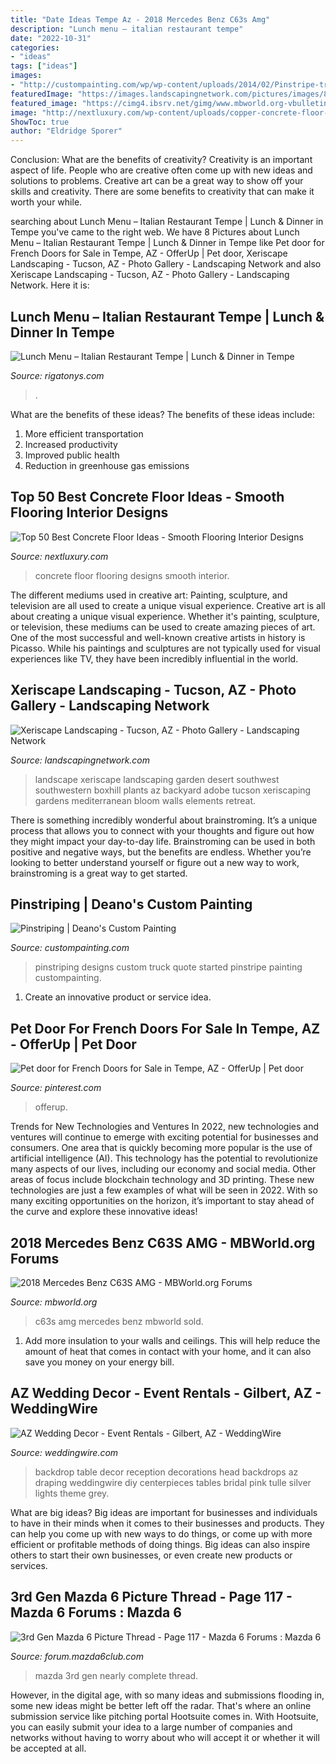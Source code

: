 ```yaml
---
title: "Date Ideas Tempe Az - 2018 Mercedes Benz C63s Amg"
description: "Lunch menu – italian restaurant tempe"
date: "2022-10-31"
categories:
- "ideas"
tags: ["ideas"]
images:
- "http://custompainting.com/wp/wp-content/uploads/2014/02/Pinstripe-truck-2.jpg"
featuredImage: "https://images.landscapingnetwork.com/pictures/images/800x642Max/xeriscape-landscaping_107/xeriscape-garden-in-bloom-boxhill-landscape-design_8775.jpg"
featured_image: "https://cimg4.ibsrv.net/gimg/www.mbworld.org-vbulletin/2000x1504/2_e7f6d7576ff075f51440c53abbaea98afd9d7e57.jpeg"
image: "http://nextluxury.com/wp-content/uploads/copper-concrete-floor-ideas.jpg"
ShowToc: true
author: "Eldridge Sporer"
---
```



Conclusion: What are the benefits of creativity?
Creativity is an important aspect of life. People who are creative often come up with new ideas and solutions to problems. Creative art can be a great way to show off your skills and creativity. There are some benefits to creativity that can make it worth your while.

	

		
searching about Lunch Menu – Italian Restaurant Tempe | Lunch &amp; Dinner in Tempe you've came to the right web. We have 8 Pictures about Lunch Menu – Italian Restaurant Tempe | Lunch &amp; Dinner in Tempe like Pet door for French Doors for Sale in Tempe, AZ - OfferUp | Pet door, Xeriscape Landscaping - Tucson, AZ - Photo Gallery - Landscaping Network and also Xeriscape Landscaping - Tucson, AZ - Photo Gallery - Landscaping Network. Here it is:
		
    
## Lunch Menu – Italian Restaurant Tempe | Lunch &amp; Dinner In Tempe

<img loading=lazy src="https://rigatonys.com/wp-content/uploads/2019/07/rigs-lunch-3.jpg" onerror="this.onerror=null;this.src='https://tse2.mm.bing.net/th?id=OIP.hQK3DydSHyo-DgjnkE9OCAHaMM&amp;pid=15.1';" alt="Lunch Menu – Italian Restaurant Tempe | Lunch &amp; Dinner in Tempe">

_Source: rigatonys.com_

>. 

	

What are the benefits of these ideas?
The benefits of these ideas include: 
1. More efficient transportation 
2. Increased productivity 
3. Improved public health 
4. Reduction in greenhouse gas emissions 

    
## Top 50 Best Concrete Floor Ideas - Smooth Flooring Interior Designs

<img loading=lazy src="http://nextluxury.com/wp-content/uploads/copper-concrete-floor-ideas.jpg" onerror="this.onerror=null;this.src='https://tse4.mm.bing.net/th?id=OIP.tcZNaYP6jBOkDnmftI_vgAAAAA&amp;pid=15.1';" alt="Top 50 Best Concrete Floor Ideas - Smooth Flooring Interior Designs">

_Source: nextluxury.com_

>concrete floor flooring designs smooth interior. 

	

The different mediums used in creative art: Painting, sculpture, and television are all used to create a unique visual experience.
Creative art is all about creating a unique visual experience. Whether it's painting, sculpture, or television, these mediums can be used to create amazing pieces of art. One of the most successful and well-known creative artists in history is Picasso. While his paintings and sculptures are not typically used for visual experiences like TV, they have been incredibly influential in the world.

    
## Xeriscape Landscaping - Tucson, AZ - Photo Gallery - Landscaping Network

<img loading=lazy src="https://images.landscapingnetwork.com/pictures/images/800x642Max/xeriscape-landscaping_107/xeriscape-garden-in-bloom-boxhill-landscape-design_8775.jpg" onerror="this.onerror=null;this.src='https://tse4.mm.bing.net/th?id=OIP.BEjt7Bt2ABRh3EPNQl1MGwAAAA&amp;pid=15.1';" alt="Xeriscape Landscaping - Tucson, AZ - Photo Gallery - Landscaping Network">

_Source: landscapingnetwork.com_

>landscape xeriscape landscaping garden desert southwest southwestern boxhill plants az backyard adobe tucson xeriscaping gardens mediterranean bloom walls elements retreat. 

	

There is something incredibly wonderful about brainstroming. It’s a unique process that allows you to connect with your thoughts and figure out how they might impact your day-to-day life. Brainstroming can be used in both positive and negative ways, but the benefits are endless. Whether you’re looking to better understand yourself or figure out a new way to work, brainstroming is a great way to get started.

    
## Pinstriping | Deano&#039;s Custom Painting

<img loading=lazy src="http://custompainting.com/wp/wp-content/uploads/2014/02/Pinstripe-truck-2.jpg" onerror="this.onerror=null;this.src='https://tse2.mm.bing.net/th?id=OIP.sEWGtGRaGJq1ny0GJgc3OAHaFj&amp;pid=15.1';" alt="Pinstriping | Deano&#039;s Custom Painting">

_Source: custompainting.com_

>pinstriping designs custom truck quote started pinstripe painting custompainting. 

	

1. Create an innovative product or service idea.

    
## Pet Door For French Doors For Sale In Tempe, AZ - OfferUp | Pet Door

<img loading=lazy src="https://i.pinimg.com/originals/a5/ea/df/a5eadf31baae96f20015896ad5bb96b0.jpg" onerror="this.onerror=null;this.src='https://tse3.mm.bing.net/th?id=OIP.XuWx7zJuzr-_Ibq95K-QIwHaJ4&amp;pid=15.1';" alt="Pet door for French Doors for Sale in Tempe, AZ - OfferUp | Pet door">

_Source: pinterest.com_

>offerup. 

	

Trends for New Technologies and Ventures
In 2022, new technologies and ventures will continue to emerge with exciting potential for businesses and consumers. One area that is quickly becoming more popular is the use of artificial intelligence (AI). This technology has the potential to revolutionize many aspects of our lives, including our economy and social media. Other areas of focus include blockchain technology and 3D printing. These new technologies are just a few examples of what will be seen in 2022. With so many exciting opportunities on the horizon, it’s important to stay ahead of the curve and explore these innovative ideas!

    
## 2018 Mercedes Benz C63S AMG - MBWorld.org Forums

<img loading=lazy src="https://cimg4.ibsrv.net/gimg/www.mbworld.org-vbulletin/2000x1504/2_e7f6d7576ff075f51440c53abbaea98afd9d7e57.jpeg" onerror="this.onerror=null;this.src='https://tse1.mm.bing.net/th?id=OIP.nAC40qYuapDqK-4NWU2LPQHaFj&amp;pid=15.1';" alt="2018 Mercedes Benz C63S AMG - MBWorld.org Forums">

_Source: mbworld.org_

>c63s amg mercedes benz mbworld sold. 

	

1. Add more insulation to your walls and ceilings. This will help reduce the amount of heat that comes in contact with your home, and it can also save you money on your energy bill.

    
## AZ Wedding Decor - Event Rentals - Gilbert, AZ - WeddingWire

<img loading=lazy src="http://wwcdn.weddingwire.com/vendor/355001_360000/358375/thumbnails/800x800_1418874394659-az-wedding-decor-backdrop-black-white-and-red.jpg" onerror="this.onerror=null;this.src='https://tse4.mm.bing.net/th?id=OIP.FrVZWInndBjZ2qISixH0hAHaFi&amp;pid=15.1';" alt="AZ Wedding Decor - Event Rentals - Gilbert, AZ - WeddingWire">

_Source: weddingwire.com_

>backdrop table decor reception decorations head backdrops az draping weddingwire diy centerpieces tables bridal pink tulle silver lights theme grey. 

	

What are big ideas?
Big ideas are important for businesses and individuals to have in their minds when it comes to their businesses and products. They can help you come up with new ways to do things, or come up with more efficient or profitable methods of doing things. Big ideas can also inspire others to start their own businesses, or even create new products or services.

    
## 3rd Gen Mazda 6 Picture Thread - Page 117 - Mazda 6 Forums : Mazda 6

<img loading=lazy src="https://forum.mazda6club.com/attachments/picture-videos/191858d1472589487-3rd-gen-mazda-6-picture-thread-20160811_163018.jpg" onerror="this.onerror=null;this.src='https://tse3.mm.bing.net/th?id=OIP.DHgeyFzbAxu1sbnCa6C51AHaEK&amp;pid=15.1';" alt="3rd Gen Mazda 6 Picture Thread - Page 117 - Mazda 6 Forums : Mazda 6">

_Source: forum.mazda6club.com_

>mazda 3rd gen nearly complete thread. 

	

However, in the digital age, with so many ideas and submissions flooding in, some new ideas might be better left off the radar. That's where an online submission service like pitching portal Hootsuite comes in. With Hootsuite, you can easily submit your idea to a large number of companies and networks without having to worry about who will accept it or whether it will be accepted at all.

